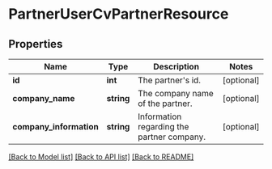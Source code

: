 # PartnerUserCvPartnerResource

## Properties
Name | Type | Description | Notes
------------ | ------------- | ------------- | -------------
**id** | **int** | The partner&#39;s id. | [optional] 
**company_name** | **string** | The company name of the partner. | [optional] 
**company_information** | **string** | Information regarding the partner company. | [optional] 

[[Back to Model list]](../README.md#documentation-for-models) [[Back to API list]](../README.md#documentation-for-api-endpoints) [[Back to README]](../README.md)



